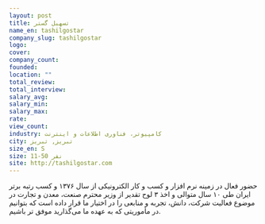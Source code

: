 ```yaml
---
layout: post
title: تسهیل گستر
name_en: tashilgostar
company_slug: tashilgostar
logo: 
cover: 
company_count:
founded:
location: ""
total_review: 
total_interview: 
salary_avg: 
salary_min: 
salary_max: 
rate: 
view_count: 
industry: کامپیوتر، فناوری اطلاعات و اینترنت
city: تبریز, تبریز
size_en: S
size: 11-50 نفر
site: http://tashilgostar.com
---
```


حضور فعال در زمینه نرم افزار و کسب و کار الکترونیکی از سال ۱۳۷۶ و کسب رتبه برتر ایران طی ۱۰ سال متوالی و اخذ ۳ لوح تقدیر از وزیر محترم صنعت، معدن و تجارت در موضوع فعالیت شرکت، دانش، تجربه و منابعی را در اختیار ما قرار داده است که بتوانیم در مأموریتی که به عهده ما می‌گذارید موفق تر باشیم.
